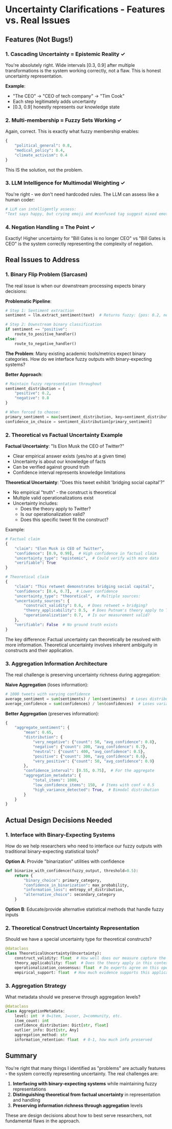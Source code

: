 # Uncertainty Clarifications - Features vs. Real Issues

## Features (Not Bugs!)

### 1. Cascading Uncertainty = Epistemic Reality ✓
You're absolutely right. Wide intervals [0.3, 0.9] after multiple transformations is the system working correctly, not a flaw. This is honest uncertainty representation.

**Example**: 
- "The CEO" → "CEO of tech company" → "Tim Cook" 
- Each step legitimately adds uncertainty
- [0.3, 0.9] honestly represents our knowledge state

### 2. Multi-membership = Fuzzy Sets Working ✓
Again, correct. This is exactly what fuzzy membership enables:
```python
{
    "political_general": 0.8,
    "medical_policy": 0.4,
    "climate_activism": 0.4
}
```
This IS the solution, not the problem.

### 3. LLM Intelligence for Multimodal Weighting ✓
You're right - we don't need hardcoded rules. The LLM can assess like a human coder:
```python
# LLM can intelligently assess:
"Text says happy, but crying emoji and #confused tag suggest mixed emotions"
```

### 4. Negation Handling = The Point ✓
Exactly! Higher uncertainty for "Bill Gates is no longer CEO" vs "Bill Gates is CEO" is the system correctly representing the complexity of negation.

## Real Issues to Address

### 1. Binary Flip Problem (Sarcasm)
The real issue is when our downstream processing expects binary decisions:

**Problematic Pipeline**:
```python
# Step 1: Sentiment extraction
sentiment = llm.extract_sentiment(text)  # Returns fuzzy: {pos: 0.2, neg: 0.8}

# Step 2: Downstream binary classification
if sentiment == "positive":
    route_to_positive_handler()
else:
    route_to_negative_handler()
```

**The Problem**: Many existing academic tools/metrics expect binary categories. How do we interface fuzzy outputs with binary-expecting systems?

**Better Approach**:
```python
# Maintain fuzzy representation throughout
sentiment_distribution = {
    "positive": 0.2,
    "negative": 0.8
}

# When forced to choose:
primary_sentiment = max(sentiment_distribution, key=sentiment_distribution.get)
confidence_in_choice = sentiment_distribution[primary_sentiment]
```

### 2. Theoretical vs Factual Uncertainty Example

**Factual Uncertainty**: "Is Elon Musk the CEO of Twitter?"
- Clear empirical answer exists (yes/no at a given time)
- Uncertainty is about our knowledge of facts
- Can be verified against ground truth
- Confidence interval represents knowledge limitations

**Theoretical Uncertainty**: "Does this tweet exhibit 'bridging social capital'?"
- No empirical "truth" - the construct is theoretical
- Multiple valid operationalizations exist
- Uncertainty includes:
  - Does the theory apply to Twitter?
  - Is our operationalization valid?
  - Does this specific tweet fit the construct?

Example:
```python
# Factual claim
{
    "claim": "Elon Musk is CEO of Twitter",
    "confidence": [0.9, 0.99],  # High confidence in factual claim
    "uncertainty_type": "epistemic",  # Could verify with more data
    "verifiable": True
}

# Theoretical claim  
{
    "claim": "This retweet demonstrates bridging social capital",
    "confidence": [0.4, 0.7],  # Lower confidence
    "uncertainty_type": "theoretical",  # Multiple sources:
    "uncertainty_sources": {
        "construct_validity": 0.6,  # Does retweet = bridging?
        "theory_applicability": 0.5,  # Does Putnam's theory apply to Twitter?
        "operationalization": 0.7,  # Is our measurement valid?
    },
    "verifiable": False  # No ground truth exists
}
```

The key difference: Factual uncertainty can theoretically be resolved with more information. Theoretical uncertainty involves inherent ambiguity in constructs and their application.

### 3. Aggregation Information Architecture

The real challenge is preserving uncertainty richness during aggregation:

**Naive Aggregation** (loses information):
```python
# 1000 tweets with varying confidence
average_sentiment = sum(sentiments) / len(sentiments)  # Loses distribution info
average_confidence = sum(confidences) / len(confidences)  # Loses variance info
```

**Better Aggregation** (preserves information):
```python
{
    "aggregate_sentiment": {
        "mean": 0.65,
        "distribution": {
            "very_negative": {"count": 50, "avg_confidence": 0.8},
            "negative": {"count": 200, "avg_confidence": 0.7},
            "neutral": {"count": 400, "avg_confidence": 0.5},
            "positive": {"count": 300, "avg_confidence": 0.6},
            "very_positive": {"count": 50, "avg_confidence": 0.9}
        },
        "confidence_interval": [0.55, 0.75],  # For the aggregate
        "aggregation_metadata": {
            "total_items": 1000,
            "low_confidence_items": 150,  # Items with conf < 0.5
            "high_variance_detected": True,  # Bimodal distribution
        }
    }
}
```

## Actual Design Decisions Needed

### 1. Interface with Binary-Expecting Systems
How do we help researchers who need to interface our fuzzy outputs with traditional binary-expecting statistical tools?

**Option A**: Provide "binarization" utilities with confidence
```python
def binarize_with_confidence(fuzzy_output, threshold=0.5):
    return {
        "binary_choice": primary_category,
        "confidence_in_binarization": max_probability,
        "information_loss": entropy_of_distribution,
        "alternative_choice": secondary_category
    }
```

**Option B**: Educate/provide alternative statistical methods that handle fuzzy inputs

### 2. Theoretical Construct Uncertainty Representation
Should we have a special uncertainty type for theoretical constructs?

```python
@dataclass
class TheoreticalUncertainty(Uncertainty):
    construct_validity: float  # How well does our measure capture the construct?
    theory_applicability: float  # Does the theory apply in this context?
    operationalization_consensus: float  # Do experts agree on this operationalization?
    empirical_support: float  # How much evidence supports this application?
```

### 3. Aggregation Strategy
What metadata should we preserve through aggregation levels?

```python
@dataclass
class AggregationMetadata:
    level: int  # 0=item, 1=user, 2=community, etc.
    item_count: int
    confidence_distribution: Dict[str, float]
    outlier_info: Dict[str, Any]
    aggregation_method: str
    information_retention: float  # 0-1, how much info preserved
```

## Summary

You're right that many things I identified as "problems" are actually features - the system correctly representing uncertainty. The real challenges are:

1. **Interfacing with binary-expecting systems** while maintaining fuzzy representations
2. **Distinguishing theoretical from factual uncertainty** in representation and handling
3. **Preserving information richness through aggregation** levels

These are design decisions about how to best serve researchers, not fundamental flaws in the approach.